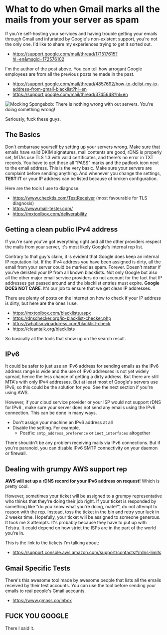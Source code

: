 # What to do when Gmail marks all the mails from your server as spam
If you're self-hosting your services and having trouble getting your emails
through Gmail and infuriated by Google's non-existent support, you're not the
only one. I'd like to share my experiences trying to get it sorted out.

* https://support.google.com/mail/thread/171517615?hl=en&msgid=172576102

I'm the author of the post above. You can tell how arrogant Google employees are
from all the previous posts he made in the past.

* https://support.google.com/mail/thread/4857692/how-to-delist-my-ip-address-from-gmail-blacklist?hl=en
* https://support.google.com/mail/thread/3745648?hl=en

![Mocking Spongebob: There is nothing wrong with out servers. You're doing
something
wrong!](https://dxdxdt.github.io/attmnts/fuckyou-gmail.en/stoP-THAt-RiGHT-nOW.en.jpg)

Seriously, fuck these guys.

## The Basics
Don't embarrase yourself by setting up your servers wrong. Make sure that emails
have valid DKIM signatures, mail contents are good, rDNS is properly set, MTAs
use TLS 1.3 with valid certificates, and there's no error in TXT records. You
have to get those all "PASS" marks and the padlock icon next to the email
address. This is the very basic. Make sure your servers are complaint before
sending anything. And whenever you change the settings, **TEST IT** or your IP
address can be listed because of broken configuration.

Here are the tools I use to diagnose.

- https://www.checktls.com/TestReceiver (most favourable for TLS diagnosis)
- https://www.mail-tester.com/
- https://mxtoolbox.com/deliverability

## Getting a clean public IPv4 address
If you're sure you've got everything right and all the other providers respect
the mails from your server, it's most likely Google's internal rep list.

Contrary to that guy's claim, it is evident that Google does keep an internal IP
reputation list. If the IPv4 address you have been assigned is dirty, all the
email from your server could be marked as spam. Forever. Doesn't matter if
you've delisted your IP from all known blacklists. Not only Google but also all
the other major email service providers do not account for the fact that IP
addresses get passed around and the blacklist entries must expire. **Google DOES
NOT CARE**. It's our job to ensure that we get clean IP addresses.

There are plenty of posts on the internet on how to check if your IP address is
dirty, but here are the ones I use.

- https://mxtoolbox.com/blacklists.aspx
- https://dnschecker.org/ip-blacklist-checker.php
- https://whatismyipaddress.com/blacklist-check
- https://cleantalk.org/blacklists

So basically all the tools that show up on the search result.

## IPv6
It could be safer to just use an IPv6 address for sending emails as the IPv6
address range is wide and the use of IPv6 addresses is not yet widely spread,
hence the less chance of getting a dirty address. But there are still MTA's with
only IPv4 addresses. But at least most of Google's servers use IPv6, so this
could be the solution for you. See the next section if you're using AWS.

However, if your cloud service provider or your ISP would not support rDNS for
IPv6 , make sure your server does not send any emails using the IPv6 connection.
This can be done in many ways.

- Don't assign your machine an IPv6 address at all
- Disable the setting. For example,
  - Postfix: `smtp_address_preference` or `inet_interfaces` altogether

There shouldn't be any problem receiving mails via IPv6 connections. But if
you're paranoid, you can disable IPv6 SMTP connectivity on your daemon or
firewall.

## Dealing with grumpy AWS support rep
**AWS will set up a rDNS record for your IPv6 address on request!** Which is
pretty cool.

However, sometimes your ticket will be assigned to a grumpy representative who
thinks that they're doing their job right. If your ticket is responded by
something like "do you know what you're doing, mate?", do not attempt to reason
with the rep. Instead, toss the ticket in the bin and retry your luck in 2 weeks
time. Hopefully, your ticket will be assigned to someone generous. It took me 3
attempts. It's probably because they have to put up with Telstra. It could
depend on how strict the ISPs are in the part of the world you're in.

This is the link to the tickets I'm talking about:

- https://support.console.aws.amazon.com/support/contacts#/rdns-limits

## Gmail Specific Tests
There's this awesome tool made by awesome people that lists all the emails
received by their test accounts. You can use the tool before sending your emails
to real people's Gmail accounts.

- https://www.gmass.co/inbox

## FUCK YOU GOOGLE
There I said it.
